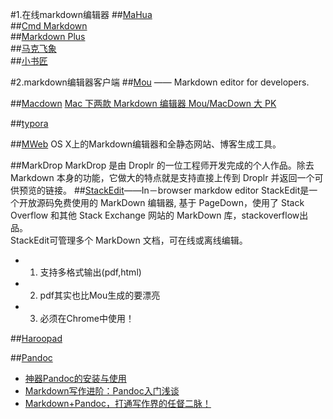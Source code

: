 #1.在线markdown编辑器
##[MaHua](http://mahua.jser.me/)  
##[Cmd Markdown](https://www.zybuluo.com/mdeditor)  
##[Markdown Plus](http://mdp.tylingsoft.com/)  
##[马克飞象](http://www.maxiang.info/)  
##[小书匠](http://markdown.xiaoshujiang.com/)

#2.markdown编辑器客户端
##[Mou](http://25.io/mou/) —— Markdown editor for developers.


##[Macdown](http://macdown.uranusjr.com)
[Mac 下两款 Markdown 编辑器 Mou/MacDown 大 PK](http://www.macgg.com/archives/34004.html)

##[typora](http://typora.io)

##[MWeb](http://coderforart.com/mweb-zh.html)
OS X上的Markdown编辑器和全静态网站、博客生成工具。


##MarkDrop
MarkDrop 是由 Droplr 的一位工程师开发完成的个人作品。除去 Markdown 本身的功能，它做大的特点就是支持直接上传到 Droplr 并返回一个可供预览的链接。
##[StackEdit](https://stackedit.io)——In－browser markdow editor
StackEdit是一个开放源码免费使用的 MarkDown 编辑器, 基于 PageDown，使用了 Stack Overflow 和其他 Stack Exchange 网站的 MarkDown 库，stackoverflow出品。  
StackEdit可管理多个 MarkDown 文档，可在线或离线编辑。  

+ 1. 支持多格式输出(pdf,html)
+ 2. pdf其实也比Mou生成的要漂亮
+ 3. 必须在Chrome中使用！

##[Haroopad](http://pad.haroopress.com/)

##[Pandoc](http://pandoc.org/)
+ [神器Pandoc的安装与使用](http://zhouyichu.com/misc/Pandoc.html)
+ [Markdown写作进阶：Pandoc入门浅谈](http://www.yangzhiping.com/tech/pandoc.html)
+ [Markdown+Pandoc，打通写作界的任督二脉！](http://blog.csdn.net/duqi_yc/article/details/8974041)